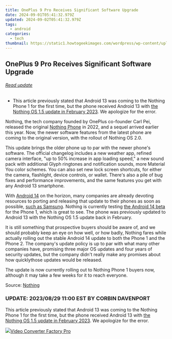 ```yaml
---
title: OnePlus 9 Pro Receives Significant Software Upgrade
date: 2024-09-01T05:41:32.979Z
updated: 2024-09-02T05:41:32.979Z
tags:
  - android
categories:
  - tech
thumbnail: https://static1.howtogeekimages.com/wordpress/wp-content/uploads/2023/06/9281e732.jpg
---
```


## OnePlus 9 Pro Receives Significant Software Upgrade

###### [Read update](https://youtube-clips.techidaily.com/designing-efficient-auto-subscribe-web-addresses-for-2024/) 

* This article previously stated that Android 13 was coming to the Nothing Phone 1 for the first time, but the phone received Android 13 with [the Nothing OS 1.5 update in February 2023](https://us.nothing.tech/blogs/news/upgrade-to-nothing-os-1-5-powered-by-android-13). We apologize for the error.

 Nothing, the tech company founded by OnePlus co-founder Carl Pei, released the original [Nothing Phone](https://howto.techidaily.com/fixes-for-apps-keep-crashing-on-vivo-s17e-drfone-by-drfone-fix-android-problems-fix-android-problems/) in 2022, and a sequel arrived earlier this year. Now, the newer software features from the latest phone are coming to the original version, with the rollout of Nothing OS 2.0.

 This update brings the older phone up to par with the newer phone's software. The official changelog includes a new weather app, refined camera interface, "up to 50% increase in app loading speed," a new sound pack with additional Glyph ringtones and notification sounds, more Material You color schemes. You can also set new lock screen shortcuts, for either the camera, flashlight, device controls, or wallet. There's also a pile of bug fixes and performance improvements, and the same features you get with any Android 13 smartphone.

 With [Android 14](https://mondly-stories.techidaily.com/beginners-pathway-to-russian-currency-terminology/) on the horizon, many companies are already devoting resources to porting and releasing that update to their phones as soon as possible, [such as Samsung](https://change-location.techidaily.com/how-to-fix-it-motorola-defy-2-wont-turn-on-drfone-by-drfone-fix-android-problems-fix-android-problems/). Nothing is currently testing [the Android 14 beta](https://us.nothing.tech/blogs/news/nothing-os-android-14-beta) for the Phone 1, which is great to see. The phone was previously updated to Android 13 with the Nothing OS 1.5 update back in February.

 It is still something that prospective buyers should be aware of, and we should probably keep an eye on how well, or how badly, Nothing fares while actually rolling out the stable Android 14 update to both the Phone 1 and the Phone 2\. The company's update policy is up to par with what many other companies have, promising three major OS updates and four years of security updates, but the company didn't really make any promises about how quicklythose updates would be released.

 The update is now currently rolling out to Nothing Phone 1 buyers now, although it may take a few weeks for it to reach everyone.

 Source: [Nothing](https://us.nothing.tech/blogs/news/nothing-os-2-0-comes-to-phone-1) 

###  UPDATE: 2023/08/29 11:00 EST BY CORBIN DAVENPORT

 This article previously stated that Android 13 was coming to the Nothing Phone 1 for the first time, but the phone received Android 13 with [the Nothing OS 1.5 update in February 2023](https://us.nothing.tech/blogs/news/upgrade-to-nothing-os-1-5-powered-by-android-13). We apologize for the error.

<ins class="adsbygoogle"
     style="display:block"
     data-ad-format="autorelaxed"
     data-ad-client="ca-pub-7571918770474297"
     data-ad-slot="1223367746"></ins>



<ins class="adsbygoogle"
     style="display:block"
     data-ad-client="ca-pub-7571918770474297"
     data-ad-slot="8358498916"
     data-ad-format="auto"
     data-full-width-responsive="true"></ins>



<!-- affiliate ads begin -->
<a href="https://secure.2checkout.com/order/checkout.php?PRODS=4537547&QTY=1&AFFILIATE=108875&CART=1"><img src="https://secure.avangate.com/images/merchant/4b0a0290ad7df100b77e86839989a75e/products/vcfpro.png" border="0">Video Converter Factory Pro</a>
<!-- affiliate ads end -->